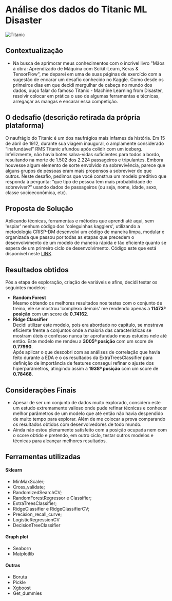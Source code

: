 # Análise dos dados do Titanic ML Disaster
![Titanic](https://anakin022.files.wordpress.com/2018/01/titanic_banner.jpg)
###
## Contextualização
- Na busca de aprimorar meus conhecimentos com o incrível livro "Mãos à obra: Aprendizado de Máquina com Scikit-Learn, Keras & TensorFlow", me deparei em uma de suas páginas de exercício com a sugestão de encarar um desafio conhecido no Kaggle. Como desde os primeiros dias em que decidi mergulhar de cabeça no mundo dos dados, ouço falar do famoso Titanic - Machine Learning from Disaster, resolvir colocar em prática o uso de algumas ferramentas e técnicas, arregaçar as mangas e encarar essa competição.
###
## O dedsafio (descrição retirada da própria plataforma)
O naufrágio do Titanic é um dos naufrágios mais infames da história.
Em 15 de abril de 1912, durante sua viagem inaugural, o amplamente considerado “inafundável” RMS Titanic afundou após colidir com um iceberg. Infelizmente, não havia botes salva-vidas suficientes para todos a bordo, resultando na morte de 1.502 dos 2.224 passageiros e tripulantes.
Embora houvesse algum elemento de sorte envolvido na sobrevivência, parece que alguns grupos de pessoas eram mais propensos a sobreviver do que outros. Neste desafio, pedimos que você construa um modelo preditivo que responda à pergunta: “que tipo de pessoa tem mais probabilidade de sobreviver?” usando dados de passageiros (ou seja, nome, idade, sexo, classe socioeconômica, etc).
###
## Proposta de Solução
Aplicando técnicas, ferramentas e métodos que aprendi até aqui, sem 'espiar' nenhum código dos 'coleguinhas kagglers', utilizando a metodologia CRISP-DM desenvolvi um código de maneira limpa, modular e organizada que passou por todas as etapas que precedem o desenvolvimento de um modelo de maneira rápida e tão eficiente quanto se espera de um primeiro ciclo de desenvolvimento. Código este que está disponível neste [LINK](https://github.com/rsantosluan/Titanic-MLDisaster/blob/master/notebooks/eda.ipynb).
###
## Resultados obtidos
Pós a etapa de exploração, criação de variáveis e afins, decidi testar os seguintes modelos:
- **Random Forest** </br>
Mesmo obtendo os melhores resultados nos testes com o conjunto de treino, ele se mostrou 'complexo demais' me rendendo apenas a **11473ª posição** com um score de **0.74162**.
- **Ridge Classifier** </br>
Decidi utilizar este modelo, pois era abordado no capítulo, se mostrava eficiente frente a conjuntos onde a maioria das características se mostram úteis e confesso nunca ter aprofundado meus estudos nele até então. Este modelo me rendeu a **3005ª posição**  com um score de **0.77990**. </br>
Após aplicar o que descobri com as análises de correlação que havia feito durante a EDA e o os resultados da ExtraTreesClassifier para definição de importância de features consegui refinar o ajuste dos hiperparâmetros, atingindo assim a **1938ª posição** com um score de **0.78468**.
###
## Considerações Finais
- Apesar de ser um conjunto de dados muito explorado, considero este um estudo extremamente valioso onde pude refinar técnicas e conhecer melhor parâmetros de um modelo que até então não havia despendido de muito tempo para explorar. Além de me colocar a prova comparando os resultados obtidos com desenvolvedores de todo mundo.
- Ainda não estou plenamente satisfeito com a posição ocupada nem com o score obtido e pretendo, em outro ciclo, testar outros modelos e técnicas para alcançar melhores resultados.

## Ferramentas utilizadas
#### Sklearn
- MinMaxScaler;
- Cross_validate;
- RandomizedSearchCV;
- RandomForestRegressor e Classifier;
- ExtraTreesClassifier;
- RidgeClassifier e RidgeClassifierCV;
- Precision_recall_curve;
- LogisticRegressionCV
- DecisionTreeClassifier

#### Graph plot
- Seaborn
- Matplotlib

#### Outras
- Boruta
- Pickle
- Xgboost    
- Get_dummies
